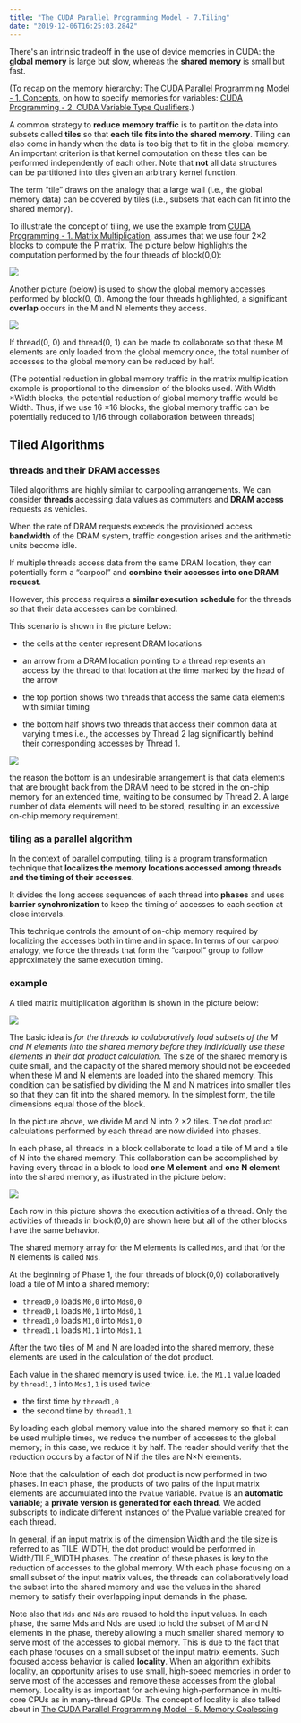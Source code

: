 ```yaml
---
title: "The CUDA Parallel Programming Model - 7.Tiling"
date: "2019-12-06T16:25:03.284Z"
---
```


There's an intrinsic tradeoff in the use of device memories in CUDA: the **global memory** is large but slow, whereas the **shared memory** is small but fast.

(To recap on the memory hierarchy: [The CUDA Parallel Programming Model - 1. Concepts](/cuda1), on how to specify memories for variables: [CUDA Programming - 2. CUDA Variable Type Qualifiers](/cudaProg2-Variables).)

A common strategy to **reduce memory traffic** is to partition the data into subsets called **tiles** so that **each tile fits into the shared memory**. Tiling can also come in handy when the data is too big that to fit in the global memory. An important criterion is that kernel computation on these tiles can be performed independently of each other. Note that **not** all data structures can be partitioned into tiles given an arbitrary kernel function.

The term “tile” draws on the analogy that a large wall (i.e., the global memory data) can be covered by tiles (i.e., subsets that each can fit into the shared memory).

To illustrate the concept of tiling, we use the example from [CUDA Programming - 1. Matrix Multiplication](/cudaProg1-matrixmult), assumes that we use four 2×2 blocks to compute the P matrix. The picture below highlights the computation performed by the four threads of block(0,0):

![](./block.jpg)

Another picture (below) is used to show the global memory accesses performed by block(0, 0). Among the four threads highlighted, a significant **overlap** occurs in the M and N elements they access.

![](./block00.jpg)

If thread(0, 0) and thread(0, 1) can be made to collaborate so that these M elements are only loaded from the global memory once, the total number of accesses to the global memory can be reduced by half.

(The potential reduction in global memory traffic in the matrix multiplication example is proportional to the dimension of the blocks used. With Width ×Width blocks, the potential reduction of global memory traffic would be Width. Thus, if we use 16 ×16 blocks, the global memory traffic can be potentially reduced to 1/16 through collaboration between threads)

## Tiled Algorithms

### threads and their DRAM accesses

Tiled algorithms are highly similar to carpooling arrangements. We can consider **threads** accessing data values as commuters and **DRAM access** requests as vehicles.

When the rate of DRAM requests exceeds the provisioned access **bandwidth** of the DRAM system, traffic congestion arises and the arithmetic units become idle.

If multiple threads access data from the same DRAM location, they can potentially form a “carpool” and **combine their accesses into one DRAM request**.

However, this process requires a **similar execution schedule** for the threads so that their data accesses can be combined.

This scenario is shown in the picture below:

- the cells at the center represent DRAM locations

- an arrow from a DRAM location pointing to a thread represents an access by the thread to that location at the time marked by the head of the arrow

- the top portion shows two threads that access the same data elements with similar timing

- the bottom half shows two threads that access their common data at varying times i.e., the accesses by Thread 2 lag significantly behind their corresponding accesses by Thread 1.

![](./tiled.jpg)

the reason the bottom is an undesirable arrangement is that data elements that are brought back from the DRAM need to be stored in the on-chip memory for an extended time, waiting to be consumed by Thread 2. A large number of data elements will need to be stored, resulting in an excessive on-chip memory requirement.

### tiling as a parallel algorithm

In the context of parallel computing, tiling is a program transformation technique that **localizes the memory locations accessed among threads and the timing of their accesses**.

It divides the long access sequences of each thread into **phases** and uses **barrier synchronization** to keep the timing of accesses to each section at close intervals.

This technique controls the amount of on-chip memory required by localizing the accesses both in time and in space. In terms of our carpool analogy, we force the threads that form the “carpool” group to follow approximately the same execution timing.

### example

A tiled matrix multiplication algorithm is shown in the picture below:

![](./example.jpg)

The basic idea is _for the threads to collaboratively load subsets of the M and N elements into the shared memory before they individually use these elements in their dot product calculation_. The size of the shared memory is quite small, and the capacity of the shared memory should not be exceeded when these M and N elements are loaded into the shared memory. This condition can be satisfied by dividing the M and N matrices into smaller tiles so that they can fit into the shared memory. In the simplest form, the tile dimensions equal those of the block.

In the picture above, we divide M and N into 2 ×2 tiles. The dot product calculations performed by each thread are now divided into phases.

In each phase, all threads in a block collaborate to load a tile of M and a tile of N into the shared memory. This collaboration can be accomplished by having every thread in a block to load **one M element** and **one N element** into the shared memory, as illustrated in the picture below:

![](./phase.jpg)

Each row in this picture shows the execution activities of a thread. Only the activities of threads in block(0,0) are shown here but all of the other blocks have the same behavior.

The shared memory array for the M elements is called `Mds`, and that for the N elements is called `Nds`.

At the beginning of Phase 1, the four threads of block(0,0) collaboratively load a tile of M into a shared memory:

- `thread0,0` loads `M0,0` into `Mds0,0`
- `thread0,1` loads `M0,1` into `Mds0,1`
- `thread1,0` loads `M1,0` into `Mds1,0`
- `thread1,1` loads `M1,1` into `Mds1,1`

After the two tiles of M and N are loaded into the shared memory, these elements are used in the calculation of the dot product.

Each value in the shared memory is used twice. i.e. the `M1,1` value loaded by `thread1,1` into `Mds1,1` is used twice:

- the first time by `thread1,0`
- the second time by `thread1,1`

By loading each global memory value into the shared memory so that it can be used multiple times, we reduce the number of accesses to the global memory; in this case, we reduce it by half. The reader should verify that the reduction occurs by a factor of N if the tiles are N×N elements.

Note that the calculation of each dot product is now performed in two phases. In each phase, the products of two pairs of the input matrix elements are accumulated into the `Pvalue` variable. `Pvalue` is an **automatic variable**; a **private version is generated for each thread**. We added subscripts to indicate different instances of the Pvalue variable created for each thread.

In general, if an input matrix is of the dimension Width and the tile size is referred to as TILE_WIDTH, the dot product would be performed in Width/TILE_WIDTH phases. The creation of these phases is key to the reduction of accesses to the global memory. With each phase focusing on a small subset of the input matrix values, the threads can collaboratively load the subset into the shared memory and use the values in the shared memory to satisfy their overlapping input demands in the phase.

Note also that `Mds` and `Nds` are reused to hold the input values. In each phase, the same Mds and Nds are used to hold the subset of M and N elements in the phase, thereby allowing a much smaller shared memory to serve most of the accesses to global memory. This is due to the fact that each phase focuses on a small subset of the input matrix elements. Such focused access behavior is called **locality**. When an algorithm exhibits locality, an opportunity arises to use small, high-speed memories in order to serve most of the accesses and remove these accesses from the global memory. Locality is as important for achieving high-performance in multi-core CPUs as in many-thread GPUs. The concept of locality is also talked about in [The CUDA Parallel Programming Model - 5. Memory Coalescing](/cuda5-coalesce)
